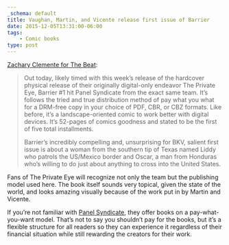```yaml
---
_schema: default
title: Vaughan, Martin, and Vicente release first issue of Barrier
date: 2015-12-05T13:31:00-06:00
tags:
    - Comic books
type: post
---
```

[Zachary Clemente for The Beat](https://www.comicsbeat.com/panel-syndicate-quietly-releases-new-series-barrier-from-vaughan-martin-vicente/):

> Out today, likely timed with this week’s release of the hardcover physical release of their originally digital-only endeavor The Private Eye, Barrier \#1 hit Panel Syndicate from the exact same team. It’s follows the tried and true distribution method of pay what you what for a DRM-free copy in your choice of PDF, CBR, or CBZ formats. Like before, it’s a landscape-oriented comic to work better with digital devices. It’s 52-pages of comics goodness and stated to be the first of five total installments.
>
> Barrier’s incredibly compelling and, unsurprising for BKV, salient first issue is about a woman from the southern tip of Texas named Liddy who patrols the US/Mexico border and Oscar, a man from Honduras who’s willing to do just about anything to cross into the United States.

Fans of The Private Eye will recognize not only the team but the publishing model used here. The book itself sounds very topical, given the state of the world, and looks amazing visually because of the work put in by Martin and Vicente.

If you’re not familiar with [Panel Syndicate](http://panelsyndicate.com), they offer books on a pay-what-you-want model. That’s not to say you shouldn’t pay for the books, but it’s a flexible structure for all readers so they can experience it regardless of their financial situation while still rewarding the creators for their work.